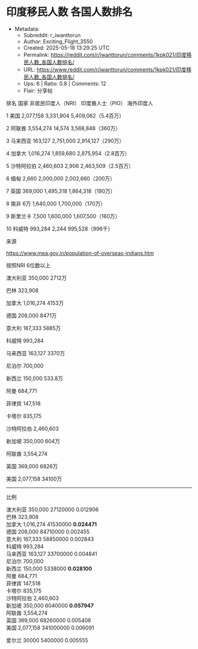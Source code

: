 # 印度移民人数 各国人数排名

- Metadata:
  - Subreddit: r_iwanttorun
  - Author: Exciting_Flight_3550
  - Created: 2025-05-18 13:29:25 UTC
  - Permalink: https://reddit.com/r/iwanttorun/comments/1kpk021/印度移民人数_各国人数排名/
  - URL: https://www.reddit.com/r/iwanttorun/comments/1kpk021/印度移民人数_各国人数排名/
  - Ups: 6 | Ratio: 0.8 | Comments: 12
  - Flair: 分享帖


排名 国家 非居民印度人（NRI） 印度裔人士（PIO） 海外印度人

1 美国 2,077,158 3,331,904 5,409,062（5.4百万）

2 阿联酋 3,554,274 14,574 3,568,848（360万）

3 马来西亚 163,127 2,751,000 2,914,127（290万）

4 加拿大 1,016,274 1,859,680 2,875,954（2.8百万）

5 沙特阿拉伯 2,460,603 2,906 2,463,509（2.5百万）

6 缅甸 2,660 2,000,000 2,002,660（200万）

7 英国 369,000 1,495,318 1,864,318（190万）

8 南非 6万 1,640,000 1,700,000（170万）

9 斯里兰卡 7,500 1,600,000 1,607,500（160万）

10 科威特 993,284 2,244 995,528（996千）

来源

<https://www.mea.gov.in/population-of-overseas-indians.htm>

按照NRI 6位数以上

澳大利亚 350,000 2712万

巴林 323,908

加拿大 1,016,274 4153万

德国 208,000 8471万

意大利 167,333 5885万

科威特 993,284

马来西亚 163,127 3370万

尼泊尔 700,000

新西兰 150,000 533.8万

阿曼 684,771

菲律宾 147,518

卡塔尔 835,175

沙特阿拉伯 2,460,603

新加坡 350,000 604万

阿联酋 3,554,274

英国 369,000 6826万

美国 2,077,158 34100万

---

比例

澳大利亚 350,000 27120000 0.012906  
巴林 323,908  
加拿大 1,016,274 41530000 **0.024471**  
德国 208,000 84710000 0.002455  
意大利 167,333 58850000 0.002843  
科威特 993,284  
马来西亚 163,127 33700000 0.004841  
尼泊尔 700,000  
新西兰 150,000 5338000 **0.028100**  
阿曼 684,771  
菲律宾 147,518  
卡塔尔 835,175  
沙特阿拉伯 2,460,603  
新加坡 350,000 6040000 **0.057947**  
阿联酋 3,554,274  
英国 369,000 68260000 0.005406  
美国 2,077,158 341000000 0.006091

爱尔兰 30000 5400000 0.005555

